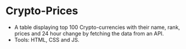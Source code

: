 # Crypto-Prices
- A table displaying top 100 Crypto-currencies with their name, rank, prices and 24 hour change by fetching the data from an API.
- Tools: HTML, CSS and JS.
